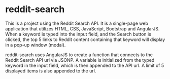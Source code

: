 # reddit-search

This is a project using the Reddit Search API. It is a single-page web application that utilizes HTML, CSS, JavaScript, Bootstrap and AngularJS. When a keyword is typed into the input field, and the Search button is clicked, the top 5 links to Reddit content containing that keyword will display in a pop-up window (modal).

reddit-search uses AngularJS to create a function that connects to the Reddit Search API url via JSONP. A variable is initialized from the typed keyword in the input field, which is then appended to the API url. A limit of 5 displayed items is also appended to the url.
